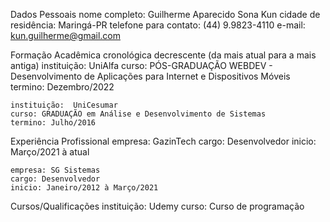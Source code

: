 Dados Pessoais
	nome completo: Guilherme Aparecido Sona Kun
	cidade de residência: Maringá-PR
	telefone para contato: (44) 9.9823-4110
	e-mail: kun.guilherme@gmail.com


Formação Acadêmica cronológica decrescente (da mais atual para a mais antiga)
	instituição:  UniAlfa
	curso: PÓS-GRADUAÇÃO WEBDEV - Desenvolvimento de Aplicações para Internet e Dispositivos Móveis
	termino: Dezembro/2022
	
	instituição:  UniCesumar
	curso: GRADUAÇÃO em Análise e Desenvolvimento de Sistemas
	termino: Julho/2016

	
Experiência Profissional
	empresa: GazinTech
	cargo: Desenvolvedor
	inicio: Março/2021 à atual
	
	empresa: SG Sistemas
	cargo: Desenvolvedor
	inicio: Janeiro/2012 à Março/2021


Cursos/Qualificações
	instituição: Udemy
	curso: Curso de programação

	
